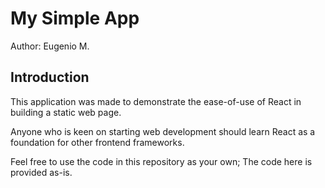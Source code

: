 # My Simple App
Author: Eugenio M.

## Introduction

This application was made to demonstrate the ease-of-use of React in building a static web page.

Anyone who is keen on starting web development should learn React as a foundation for other frontend frameworks.

Feel free to use the code in this repository as your own; The code here is provided as-is.